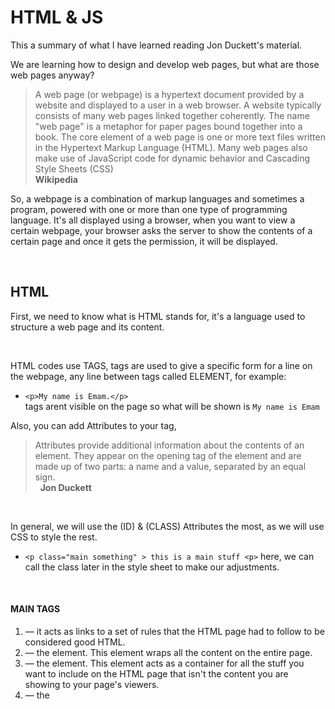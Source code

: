 #   HTML & JS
This a summary of what I have learned reading Jon Duckett's material.

We are learning how to design and develop web pages, but what are those web pages anyway?

>A web page (or webpage) is a hypertext document provided by a website and displayed to a user in a web browser. A website typically consists of many web pages linked together coherently. The name "web page" is a metaphor for paper pages bound together into a book. The core element of a web page is one or more text files written in the Hypertext Markup Language (HTML). Many web pages also make use of JavaScript code for dynamic behavior and Cascading Style Sheets (CSS)                &nbsp;   
 **Wikipedia**



So, a webpage is a combination of markup languages and sometimes a program, powered with one or more than one type of programming language. 
It's all displayed using a browser, when you want to view a certain webpage, your browser asks the server to show the contents of a certain page and once it gets the permission, it will be displayed.





&nbsp;



## HTML
First, we need to know what is HTML stands for, it's a language used to structure a web page and its content.





&nbsp;



HTML codes use TAGS, tags are used to give a specific form for a line on the webpage, any line between tags called ELEMENT, for example:
- `<p>My name is Emam.</p>`
&nbsp;   
tags arent visible on the page so what will be shown is `My name is Emam`

Also, you can add Attributes to your tag, 
>Attributes provide additional information about the contents of an element. They appear on the opening tag of the element and are made up of two parts: a name and a value, 
separated by an equal sign.                                    
 &nbsp; 
  **Jon Duckett**

 &nbsp; 

In general, we will use the (ID) & (CLASS) Attributes the most, as we will use CSS to style the rest. 

* `<p class="main something" > this is a main stuff <p>`
here, we can call the class later in the style sheet to make our adjustments.




&nbsp;



#### MAIN TAGS

1. **<!DOCTYPE html>** — it acts as links to a set of rules that the HTML page had to follow to be considered good HTML.
2. **<html></html>** — the <html> element. This element wraps all the content on the entire page.
3. **<head></head>** — the <head> element. This element acts as a container for all the stuff you want to include on the HTML page that isn't the content you are showing to your page's viewers.
4. **<title></title>** — the <title> element. This sets the title of your page, which is the title that appears in the browser tab the page is loaded in. 
5. **<body></body>** — the <body> element. This contains all the content that you want to show to web users when they visit your page, and it contains other subtags, header, main, and footer.



&nbsp;


&nbsp;

#### OTHER TAGS
1.   **<div>** div is a grouping tag that allows you to include many elements inside a block-level box. and it can take an attribute like an ID or a class. 
2.   **<a>**  you can use this tag to create linksm for example,   &nbsp;    &nbsp;

     &nbsp;
            `<a href="https://github.com/Emam96">Emam96</a>` will create a link to take you to my github page.           
  
  3. **<img>** here, you can add images to your page, by adding the image path you can make it appear on the page, the format should be like this: 
  `<img src="URL" alt="note">`         
  


&nbsp;



#### LAYOUT 

We mentioned earlier that the (div) is a grouping element, what is that mean? we use this element and many more to control the page layout or how it will be displayed, how many blocks, and what every block contains. 

&nbsp;


![layout](https://www.logicify.com/media/filer_public/88/72/88722592-b71c-47d1-aadb-25643aca6821/schematic_representation_of_semantics_in_a_page_layout.png)

&nbsp;

We  use elements such as `<div> <nav> <article> <header> <main> <footer> <aside>` to divide our page into blocks or sections, making it esier to style and to define special attributes to every block. &nbsp;

Sometimes, we want to make the <nav> or the navigation bar to hold still on top even if we scrolled down the page, so we add the commands to a single section by using the element <nav>.  




&nbsp;

## JavaScript 

JavaScript is one of many programming languages used with HTML and CSS to accomplish a webpage, but what is JavaScript, and why we use it?

>JavaScript is a scripting or programming language that allows you to implement complex features on web pages  
&nbsp;
**Mozilla and individual contributors** 

&nbsp;
 
 JavaScript is implemented by lines of code, codes are intended to apply specific commands to run a program at the webpage, there are many types of those programs and can be triggered in many ways also. 

 JavaScript is written in the shape of scripts. 
 > A script is a series of instructions that a 
a computer can follow to achieve a goal       
 &nbsp; 
  **Jon Duckett** 

You can set some steps and instructions and code each one to perform a certain task, using the right JavaScript syntax and an assigned group of objects with some Properties. 

The syntax is simple, for example, you want to assign a value for a variable: 

`var userName = "Emam";` 

* Here you can notice that **var** is used to identify that **userName** is a variable that we use var to declare variables.

* **userName** is an **identifier**, it is a sequence of characters in the code that identifies a variable, function, or property. In JavaScript, identifiers are case-sensitive and can contain Unicode letters, and digits, but may not start with a digit.

* **(=)**, is an **operator**, An operator performs some operation on single or multiple operands (data value) and produces a result.

* You can see that we used **"Emam"** as a value to our variable, this value is called string because it's written between quotation marks. Data types can include:  

   1. Numbers = var HQ = 66;

   2. String = lastName = "Bond"; .... James Bond.

   3. An Object itself  = var x = {firstName:"John", lastName:"Doe"}; 



We connect our JavaScript code to the index by adding 

&nbsp;
 `<script src="script.js"></script>`  

anywhere within the HTML code, and the code will be performed at the same spot when viewing the page and running the program.

&nbsp;

Get back to [EMAM'S HOMEPAGE](https://emam96.github.io/reading-notes/)

 I have created this page as a part of my project using Github, Please visit my [profile](https://github.com/Emam96), I will be more than happy to hear from you all.      &nbsp;        &nbsp;       &nbsp;   &nbsp;&nbsp;&nbsp;&nbsp;&nbsp;&nbsp;&nbsp;&nbsp;&nbsp;&nbsp;&nbsp;&nbsp;&nbsp;&nbsp;&nbsp;      © Emam Shararah 2021